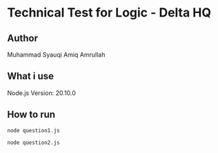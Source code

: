 # Technical Test for Logic - Delta HQ

## Author

Muhammad Syauqi Amiq Amrullah

## What i use

Node.js Version: 20.10.0

## How to run

`node question1.js`

`node question2.js`
